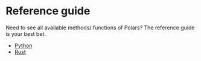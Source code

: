 # Reference guide

Need to see all available methods/ functions of Polars? The reference guide is your best bet.

* [Python](https://ritchie46.github.io/polars/pypolars/index.html)
* [Rust](https://ritchie46.github.io/polars/polars/index.html)
